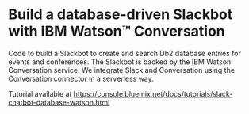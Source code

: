 # Build a database-driven Slackbot with IBM Watson™ Conversation
Code to build a Slackbot to create and search Db2 database entries for events and conferences. The Slackbot is backed by the IBM Watson Conversation service. We integrate Slack and Conversation using the Conversation connector in a serverless way. 


Tutorial available at https://console.bluemix.net/docs/tutorials/slack-chatbot-database-watson.html
